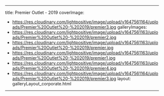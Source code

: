 
---
title: Premier Outlet - 2019
coverImage:
  - https://res.cloudinary.com/lightpositive/image/upload/v1647561164/uploads/Premier%20Outlet%20-%202019/premier3.jpg
galleryImages:
   - https://res.cloudinary.com/lightpositive/image/upload/v1647561163/uploads/Premier%20Outlet%20-%202019/premier2.jpg
   - https://res.cloudinary.com/lightpositive/image/upload/v1647561163/uploads/Premier%20Outlet%20-%202019/premier.jpg
   - https://res.cloudinary.com/lightpositive/image/upload/v1647561163/uploads/Premier%20Outlet%20-%202019/premier1.jpg
   - https://res.cloudinary.com/lightpositive/image/upload/v1647561163/uploads/Premier%20Outlet%20-%202019/premier4.jpg
   - https://res.cloudinary.com/lightpositive/image/upload/v1647561164/uploads/Premier%20Outlet%20-%202019/premier3.jpg
layout: galleryLayout_corporate.html
---
